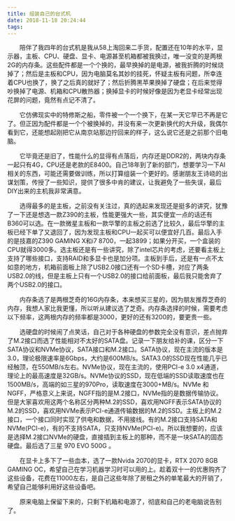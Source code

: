```yaml
---
title: 组装自己的台式机
date: 2018-11-18 20:24:44
tags:
---
```


&emsp;&emsp;陪伴了我四年的台式机是我从58上淘回来二手货，配置还在10年的水平，显示器，主板、CPU、硬盘、显卡、电源甚至机箱都被我换过，唯一没变的是两根2G的内存条。这些配件都是一个个换的，最早换掉的是电源，被我折腾的时候烧掉了；然后是主板和CPU，因为电脑莫名其妙的挂死，怀疑主板有问题，所幸连着CPU也换了，换了之后真的就好了；然后折腾黑苹果换掉了硬盘；在后来觉得吵换掉了电源、机箱和CPU散热器；换掉显卡的时候好像是因为老显卡经常出现花屏的问题，竟然有点记不清了。

&emsp;&emsp;它仿佛现实中的特修斯之船，零件被一个一个换下，在某一天它早已不再是它了。但正因为配件都是一个个被换掉的，并没有来一次更新换代的大升级，我偶尔看到它，还能想起刚把它从南京站那边拧回来的样子，这么说它还是之前那个旧电脑。

&emsp;&emsp;它毕竟还是旧了，性能什么的显得有点落后，内存还是DDR2的，两块内存条一起只有4G，CPU还是老款的E8400。自己18年到了新的部门，想要学习一下AI相关的东西，可能还需要做训练，所以打算组装一个更好的。感谢朋友王诗峣的出谋划策，传授了一些知识，提供了很多中肯的建议，让我避免了一些失误，最后DIY出来的主机我非常满意。

&emsp;&emsp;选得最多的是主板，之前没有关注过，真的选起来发现还是挺多的讲究，犹豫了一下还是想选一款Z390的主板，性能更强大一些，其实便宜一点的话还有B360可以选。在一款微星主板和一款华擎的主板之前选了比较久，最后华擎的主板已经下单了又退回了，因为发现主板和CPU一起买可以便宜好几百。最后入手的是技嘉的Z390 GAMING X和i7 8700，一起3899；如果分开买，一个盒装的CPU就得3000多。选主板还是有一些讲究，除了intel芯片的考虑，还要看主板上支持了哪些接口，支持RAID和多显卡也是加分项。主板到手后，还是有一点不太如意的地方，机箱前面板上除了USB2.0接口还有一个SD卡槽，对应了两条USB2.0的线，但是主板上只有一个USB2.0的接口给前面板，最后我只能舍弃了两个USB2.0的接口。

&emsp;&emsp;内存条选了是两根芝奇的16G内存条，本来想买三星的，因为朋友推荐芝奇的内存，我想人家比我更懂，所以听从建议选了芝奇。内存条选择的时候，需要考虑以下频率，这两根内存的频率都是3000，更好的还有3200的，要更贵一些。

&emsp;&emsp;选硬盘的时候闹了点笑话，自己对于各种硬盘的参数完全没有意识，差点抛弃了M.2接口而选了性能相对不太好的SATA盘。记录一下朋友给补的课，区分一下SATA协议和NVMe协议，SATA接口和M.2接口。SATA协议，现在主流的版本是3.0，理论极限速率是6Gbps，大约是600MB/s。SATA3.0的SSD现在性能几乎已经触顶，在550MB/s左右。NVMe协议，现在主流的，使用PCI-e 3.0 x4通道，理论上的最高速度是32GB/s。NVMe协议的SSD，现在低端的SSD读取速度也在1500MB/s，高端的如三星的970Pro，读取速度在3000+MB/s。NVMe 和NGFF，严格意义上来说，NGFF指的是M.2接口，NVMe指的是数据传输协议。但是大家喜欢用这两个名称区分两种M.2的SSD，喜欢用NGFF表示SATA协议的M.2的SSD，喜欢用NVMe表示PCI-e通道传输数据的M.2的SSD。主板上的M.2接口，一个接口同时实现了供电和数据，不用接线。有的M.2接口支持SATA和NVMe(PCI-e)，有的不支持SATA，只支持NVMe(PCI-e)。所以我想要的，应该是选择M.2接口NVMe的硬盘，直接插到主板上的那种，而不是一块SATA的固态硬盘。最后选了三星 970 EVO 500G 。

&emsp;&emsp;在显卡上多下了一些血本，选了一款Nvida 2070的显卡，RTX 2070 8GB GAMING OC，希望自己在学习机器学习时可以用的上。趁着双十一的优惠购齐了这些设备，花费在11000左右，是自己这些年除了房租之外的单笔最大的开销了，希望自己能够利用好这些设备吧。

&emsp;&emsp;原来电脑上保留下来的，只剩下机箱和电源了，彻底和自己的老电脑说告别了。